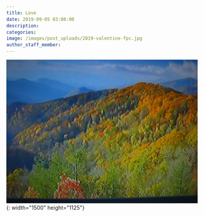 ```yaml
---
title: Love
date: 2019-09-05 03:08:00
description:
categories:
image: /images/post_uploads/2019-valentine-fpc.jpg
author_staff_member:
---
```


![](/images/post_uploads/img-2198.JPG){: width="1500" height="1125"}